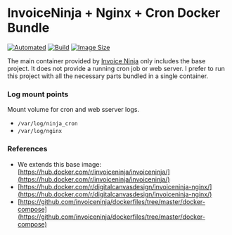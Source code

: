 # InvoiceNinja + Nginx + Cron Docker Bundle

[![Automated](https://img.shields.io/docker/automated/digitalcanvasdesign/invoiceninja-nginx.svg)](https://hub.docker.com/r/digitalcanvasdesign/invoiceninja-nginx/)
[![Build](https://img.shields.io/docker/build/digitalcanvasdesign/invoiceninja-nginx.svg)](https://hub.docker.com/r/digitalcanvasdesign/invoiceninja-nginx/)
[![Image Size](https://img.shields.io/microbadger/image-size/digitalcanvasdesign/invoiceninja-nginx.svg)](https://hub.docker.com/r/digitalcanvasdesign/invoiceninja-nginx/)

The main container provided by [Invoice Ninja](https://github.com/invoiceninja/dockerfiles/blob/master/Dockerfile) only includes the base project. It does not provide a running cron job or web server. I prefer to run this project with all the necessary parts bundled in a single container. 

### Log mount points

Mount volume for cron and web sserver logs.

- `/var/log/ninja_cron`
- `/var/log/nginx`

### References

- We extends this base image: [https://hub.docker.com/r/invoiceninja/invoiceninja/](https://hub.docker.com/r/invoiceninja/invoiceninja/)
- [https://hub.docker.com/r/digitalcanvasdesign/invoiceninja-nginx/](https://hub.docker.com/r/digitalcanvasdesign/invoiceninja-nginx/)
- [https://github.com/invoiceninja/dockerfiles/tree/master/docker-compose](https://github.com/invoiceninja/dockerfiles/tree/master/docker-compose)

